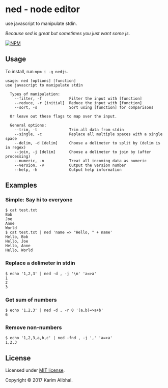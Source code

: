 # ned - node editor

use javascript to manipulate stdin.

*Because sed is great but sometimes you just want some js*.

[![NPM](https://nodei.co/npm/nedjs.png?downloads=true&stars=true)](https://nodei.co/npm/nedjs/)

## Usage

To install, run `npm i -g nedjs`.

```
usage: ned [options] [function]
use javascript to manipulate stdin

  Types of manipulation:
    --filter, -f            Filter the input with [function]
    --reduce, -r [initial]  Reduce the input with [function]
    --sort, -s              Sort using [function] for comparisons
  
  Or leave out these flags to map over the input.
  
  General options:
    --trim, -t              Trim all data from stdin
    --single, -c            Replace all multiple spaces with a single space
    --delim, -d [delim]     Choose a delimeter to split by (delim is in regex)
    --join, -j [delim]      Choose a delimeter to join by (after processing)
    --numeric, -n           Treat all incoming data as numeric
    --version, -v           Output the version number
    --help, -h              Output help information

```

## Examples

### Simple: Say hi to everyone

```
$ cat test.txt
Bob
Joe
Anne
World
$ cat test.txt | ned 'name => "Hello, " + name'
Hello, Bob
Hello, Joe
Hello, Anne
Hello, World
```

### Replace a delimeter in stdin

```
$ echo '1,2,3' | ned -d , -j '\n' 'a=>a'
1
2
3
```

### Get sum of numbers

```
$ echo '1,2,3' | ned -d , -r 0 '(a,b)=>a+b'
6
```

### Remove non-numbers

```
$ echo '1,2,3,a,b,c' | ned -fnd , -j ',' 'a=>a'
1,2,3
```

## License

Licensed under [MIT license](LICENSE).

Copyright &copy; 2017 Karim Alibhai.